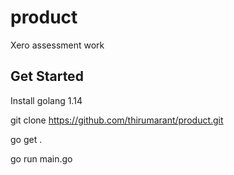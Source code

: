 # product
Xero assessment work

## Get Started

Install golang 1.14

git clone https://github.com/thirumarant/product.git

go get .

go run main.go
